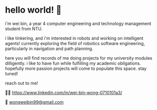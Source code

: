 # hello world! :partying_face:

i'm wei bin, a year 4 computer engineering and technology management student from NTU. 

i like tinkering, and i'm interested in robots and working on intelligent agents! currently exploring the field of robotics software engineering, particularly in navigation and path planning.

here you will find records of me doing projects for my university modules dilligently. i like to have fun while fulfilling my academic obligations. 
hopefully more passion projects will come to populate this space. stay tuned!



reach out to me!

:office_worker: https://www.linkedin.com/in/wei-bin-wong-0710101a3/

:email: wongweibin99@gmail.com
